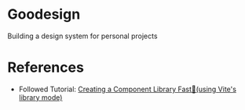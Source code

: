 # Goodesign

Building a design system for personal projects

# References

- Followed Tutorial: [Creating a Component Library Fast🚀(using Vite's library mode)](https://dev.to/receter/how-to-create-a-react-component-library-using-vites-library-mode-4lma)